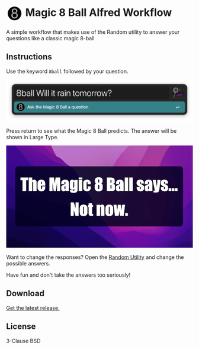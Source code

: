 # <img src='Workflow/icon.png' width='45' align='center' alt='icon'> Magic 8 Ball Alfred Workflow

A simple workflow that makes use of the Random utility to answer your questions like a classic magic 8-ball

## Instructions

Use the keyword `8ball` followed by your question.

![Magic 8 Ball question](/Resources/magic-8ball-question.png)

Press return to see what the Magic 8 Ball predicts. The answer will be shown in Large Type.

![Magic 8 Ball answer](/Resources/magic-8ball.png)

Want to change the responses? Open the [Random Utility](https://www.alfredapp.com/help/workflows/utilities/random/) and change the possible answers.

Have fun and don't take the answers too seriously!

## Download

[Get the latest release.](https://github.com/alfredapp/magic-8-ball-workflow/releases/latest/download/Magic.8.Ball.alfredworkflow)

## License

3-Clause BSD
